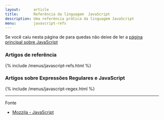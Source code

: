 ```yaml
---
layout:      article
title:       Referência da linguagem  JavaScript
description: Uma referência prática da linguagem JavaScript
menu:        javascript-refs
---
```


Se você caiu nesta página de para quedas não deixe de ler a [página principal sobre JavaScript](/javascript/)

### Artigos de referência

{% include /menus/javascript-refs.html %}


### Artigos sobre Expressões Regulares e JavaScript

{% include /menus/javascript-regex.html %}


<hr/>
Fonte

- [Mozzila - JavaScript](https://developer.mozilla.org/en-US/learn/javascript "link-externo")
